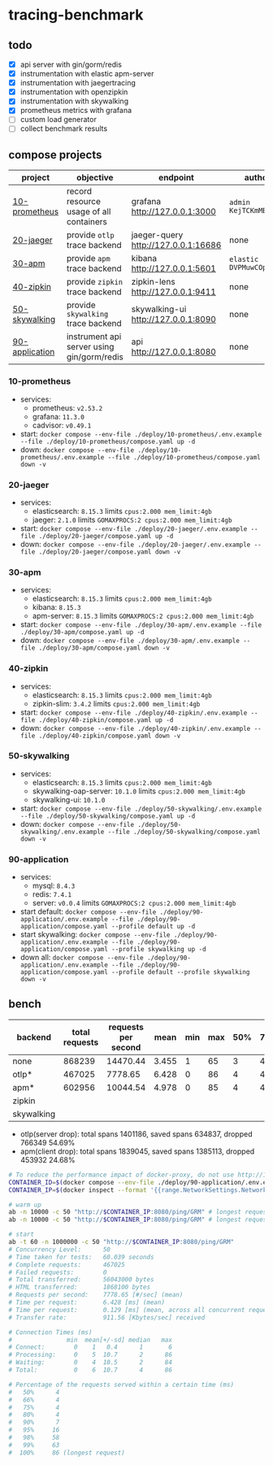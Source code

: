 # tracing-benchmark

## todo
* [x] api server with gin/gorm/redis
* [x] instrumentation with elastic apm-server
* [x] instrumentation with jaegertracing
* [x] instrumentation with openzipkin
* [x] instrumentation with skywalking
* [x] prometheus metrics with grafana
* [ ] custom load generator
* [ ] collect benchmark results

## compose projects
| project                           | objective                                  | endpoint                            | authorization                    |
| --------------------------------- | ------------------------------------------ | ----------------------------------- | -------------------------------- |
| [10-prometheus](#10-prometheus)   | record resource usage of all containers    | grafana http://127.0.0.1:3000       | `admin` `KejTCKmMBIPxBm1m7h4f`   |
| [20-jaeger](#20-jaeger)           | provide `otlp` trace backend               | jaeger-query http://127.0.0.1:16686 | none                             |
| [30-apm](#30-apm)                 | provide `apm` trace backend                | kibana http://127.0.0.1:5601        | `elastic` `DVPMuwCOpH5iOPDFnjd5` |
| [40-zipkin](#40-zipkin)           | provide `zipkin` trace backend             | zipkin-lens http://127.0.0.1:9411   | none                             |
| [50-skywalking](#50-skywalking)   | provide `skywalking` trace backend         | skywalking-ui http://127.0.0.1:8090 | none                             |
| [90-application](#90-application) | instrument api server using gin/gorm/redis | api http://127.0.0.1:8080           | none                             |

### 10-prometheus
* services:
  * prometheus: `v2.53.2`
  * grafana: `11.3.0`
  * cadvisor: `v0.49.1`
* start: `docker compose --env-file ./deploy/10-prometheus/.env.example --file ./deploy/10-prometheus/compose.yaml up -d`
* down: `docker compose --env-file ./deploy/10-prometheus/.env.example --file ./deploy/10-prometheus/compose.yaml down -v`

### 20-jaeger
* services:
  * elasticsearch: `8.15.3` limits `cpus:2.000 mem_limit:4gb`
  * jaeger: `2.1.0` limits `GOMAXPROCS:2 cpus:2.000 mem_limit:4gb`
* start: `docker compose --env-file ./deploy/20-jaeger/.env.example --file ./deploy/20-jaeger/compose.yaml up -d`
* down: `docker compose --env-file ./deploy/20-jaeger/.env.example --file ./deploy/20-jaeger/compose.yaml down -v`

### 30-apm
* services:
  * elasticsearch: `8.15.3` limits `cpus:2.000 mem_limit:4gb`
  * kibana: `8.15.3`
  * apm-server: `8.15.3` limits `GOMAXPROCS:2 cpus:2.000 mem_limit:4gb`
* start: `docker compose --env-file ./deploy/30-apm/.env.example --file ./deploy/30-apm/compose.yaml up -d`
* down: `docker compose --env-file ./deploy/30-apm/.env.example --file ./deploy/30-apm/compose.yaml down -v`

### 40-zipkin
* services:
  * elasticsearch: `8.15.3` limits `cpus:2.000 mem_limit:4gb`
  * zipkin-slim: `3.4.2` limits `cpus:2.000 mem_limit:4gb`
* start: `docker compose --env-file ./deploy/40-zipkin/.env.example --file ./deploy/40-zipkin/compose.yaml up -d`
* down: `docker compose --env-file ./deploy/40-zipkin/.env.example --file ./deploy/40-zipkin/compose.yaml down -v`

### 50-skywalking
* services:
  * elasticsearch: `8.15.3` limits `cpus:2.000 mem_limit:4gb`
  * skywalking-oap-server: `10.1.0` limits `cpus:2.000 mem_limit:4gb`
  * skywalking-ui: `10.1.0`
* start: `docker compose --env-file ./deploy/50-skywalking/.env.example --file ./deploy/50-skywalking/compose.yaml up -d`
* down: `docker compose --env-file ./deploy/50-skywalking/.env.example --file ./deploy/50-skywalking/compose.yaml down -v`

### 90-application
* services:
  * mysql: `8.4.3`
  * redis: `7.4.1`
  * server: `v0.0.4` limits `GOMAXPROCS:2 cpus:2.000 mem_limit:4gb`
* start default: `docker compose --env-file ./deploy/90-application/.env.example --file ./deploy/90-application/compose.yaml --profile default up -d`
* start skywalking: `docker compose --env-file ./deploy/90-application/.env.example --file ./deploy/90-application/compose.yaml --profile skywalking up -d`
* down all: `docker compose --env-file ./deploy/90-application/.env.example --file ./deploy/90-application/compose.yaml --profile default --profile skywalking down -v`

## bench
| backend    | total requests | requests per second | mean  | min | max | 50% | 75% | 90% | 95% | 99% |
| ---------- | -------------- | ------------------- | ----- | --- | --- | --- | --- | --- | --- | --- |
| none       | 868239         | 14470.44            | 3.455 | 1   | 65  | 3   | 4   | 4   | 4   | 4   |
| otlp*      | 467025         | 7778.65             | 6.428 | 0   | 86  | 4   | 4   | 7   | 16  | 63  |
| apm*       | 602956         | 10044.54            | 4.978 | 0   | 85  | 4   | 4   | 5   | 6   | 53  |
| zipkin     |                |                     |       |     |     |     |     |     |     |     |
| skywalking |                |                     |       |     |     |     |     |     |     |     |

* otlp(server drop): total spans 1401186, saved spans 634837, dropped 766349 54.69%
* apm(client drop): total spans 1839045, saved spans 1385113, dropped 453932 24.68%

```sh
# To reduce the performance impact of docker-proxy, do not use http://127.0.0.1:8080 in benchmark.
CONTAINER_ID=$(docker compose --env-file ./deploy/90-application/.env.example --file ./deploy/90-application/compose.yaml ps --quiet server | head -n1)
CONTAINER_IP=$(docker inspect --format '{{range.NetworkSettings.Networks}}{{.IPAddress}}{{end}}' $CONTAINER_ID | head -n1)

# warm up
ab -n 10000 -c 50 "http://$CONTAINER_IP:8080/ping/GRM" # longest request 80 ms
ab -n 10000 -c 50 "http://$CONTAINER_IP:8080/ping/GRM" # longest request 24 ms

# start
ab -t 60 -n 1000000 -c 50 "http://$CONTAINER_IP:8080/ping/GRM"
# Concurrency Level:      50
# Time taken for tests:   60.039 seconds
# Complete requests:      467025
# Failed requests:        0
# Total transferred:      56043000 bytes
# HTML transferred:       1868100 bytes
# Requests per second:    7778.65 [#/sec] (mean)
# Time per request:       6.428 [ms] (mean)
# Time per request:       0.129 [ms] (mean, across all concurrent requests)
# Transfer rate:          911.56 [Kbytes/sec] received

# Connection Times (ms)
#               min  mean[+/-sd] median   max
# Connect:        0    1   0.4      1       6
# Processing:     0    5  10.7      2      86
# Waiting:        0    4  10.5      2      84
# Total:          0    6  10.7      4      86

# Percentage of the requests served within a certain time (ms)
#   50%      4
#   66%      4
#   75%      4
#   80%      4
#   90%      7
#   95%     16
#   98%     58
#   99%     63
#  100%     86 (longest request)
```
